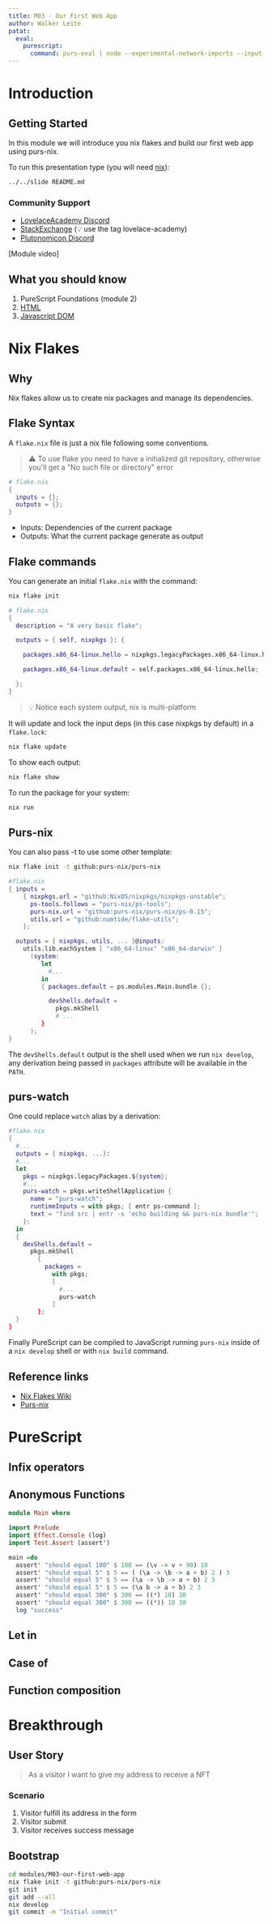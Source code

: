 ```yaml
---
title: M03 - Our First Web App
author: Walker Leite
patat:
  eval:
    purescript:
      command: purs-eval | node --experimental-network-imports --input-type module
---
```

# Introduction

## Getting Started

In this module we will introduce you nix flakes and build our first web app using purs-nix.

To run this presentation type (you will need [nix](https://nixos.org)):

```sh
../../slide README.md
```

### Community Support

- [LovelaceAcademy Discord](https://discord.gg/fWP9eGdfZ8)
- [StackExchange](https://cardano.stackexchange.com/) (:bulb: use the tag lovelace-academy)
- [Plutonomicon Discord](https://discord.gg/gGFdGaUE)

[Module video]

## What you should know

1. PureScript Foundations (module 2)
2. [HTML](https://developer.mozilla.org/en-US/docs/Web/HTML)
3. [Javascript DOM](https://developer.mozilla.org/en-US/docs/Web/API/Document_Object_Model)

# Nix Flakes

## Why

Nix flakes allow us to create nix packages and manage its dependencies.

## Flake Syntax

A `flake.nix` file is just a nix file following some conventions.

> :warning: To use flake you need to have a initialized git repository, otherwise you'll get a "No such file or directory" error

```nix
# flake.nix
{
  inputs = {};
  outputs = {};
}
```

- Inputs: Dependencies of the current package
- Outputs: What the current package generate as output

## Flake commands

You can generate an initial `flake.nix` with the command:

```bash
nix flake init
```

```nix
# flake.nix
{
  description = "A very basic flake";

  outputs = { self, nixpkgs }: {

    packages.x86_64-linux.hello = nixpkgs.legacyPackages.x86_64-linux.hello;

    packages.x86_64-linux.default = self.packages.x86_64-linux.hello;

  };
}
```

> :bulb:  Notice each system output, nix is multi-platform

It will update and lock the input deps (in this case nixpkgs by default) in a `flake.lock`:

```bash
nix flake update
```

To show each output:

```bash
nix flake show
```

To run the package for your system:

```bash
nix run
```

## Purs-nix

You can also pass -t to use some other template:

```bash
nix flake init -t github:purs-nix/purs-nix
```

```nix
#flake.nix
{ inputs =
    { nixpkgs.url = "github:NixOS/nixpkgs/nixpkgs-unstable";
      ps-tools.follows = "purs-nix/ps-tools";
      purs-nix.url = "github:purs-nix/purs-nix/ps-0.15";
      utils.url = "github:numtide/flake-utils";
    };

  outputs = { nixpkgs, utils, ... }@inputs:
    utils.lib.eachSystem [ "x86_64-linux" "x86_64-darwin" ]
      (system:
         let
           #...
         in
         { packages.default = ps.modules.Main.bundle {};

           devShells.default =
             pkgs.mkShell
             # ...
         }
      );
}
```

The `devShells.default` output is the shell used when we run `nix develop`, any derivation being passed in `packages` attribute will be available in the `PATH`.

## purs-watch

One could replace `watch` alias by a derivation:

```nix
#flake.nix
{
  #...
  outputs = { nixpkgs, ...}:
  #...
  let
    pkgs = nixpkgs.legacyPackages.${system};
    #...
    purs-watch = pkgs.writeShellApplication {
      name = "purs-watch";
      runtimeInputs = with pkgs; [ entr ps-command ];
      text = "find src | entr -s 'echo building && purs-nix bundle'";
    };
  in
  {
    devShells.default =
      pkgs.mkShell
        {
          packages =
            with pkgs;
            [
              #...
              purs-watch
            ]
        };
  }
}

```

Finally PureScript can be compiled to JavaScript running `purs-nix` inside of a `nix develop` shell or with `nix build` command.

## Reference links

- [Nix Flakes Wiki](https://nixos.wiki/wiki/Flakes)
- [Purs-nix](https://github.com/purs-nix/purs-nix)

# PureScript

## Infix operators

## Anonymous Functions

```purescript
module Main where

import Prelude
import Effect.Console (log)
import Test.Assert (assert')

main =do
  assert' "should equal 100" $ 100 == (\v -> v + 90) 10
  assert' "should equal 5" $ 5 == ( (\a -> \b -> a + b) 2 ) 3
  assert' "should equal 5" $ 5 == (\a -> \b -> a + b) 2 3
  assert' "should equal 5" $ 5 == (\a b -> a + b) 2 3
  assert' "should equal 300" $ 300 == ((*) 10) 30
  assert' "should equal 300" $ 300 == ((*)) 10 30
  log "success"
```

## Let in

## Case of

## Function composition

# Breakthrough

## User Story

> As a visitor I want to give my address to receive a NFT

### Scenario

1. Visitor fulfill its address in the form
2. Visitor submit
3. Visitor receives success message

## Bootstrap

```bash
cd modules/M03-our-first-web-app
nix flake init -t github:purs-nix/purs-nix
git init
git add --all
nix develop
git commit -m "Initial commit"
```
